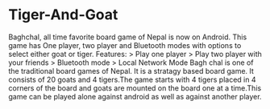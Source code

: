 # Tiger-And-Goat
Baghchal, all time favorite board game of Nepal is now on Android.  This game has One player, two player and Bluetooth modes with options to select either goat or tiger.  Features: > Play one player > Play two player with your friends > Bluetooth mode > Local Network Mode  Bagh chal is one of the traditional board games of Nepal. It is a stratagy based board game. It consists of 20 goats and 4 tigers.The game starts with 4 tigers placed in 4 corners of the board and goats are mounted on the board one at a time.This game can be played alone against android as well as against another player.
